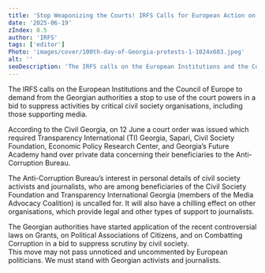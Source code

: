 ```yaml
---
title: 'Stop Weaponizing the Courts! IRFS Calls for European Action on Georgia’s Civil Society Repression'
date: '2025-06-19'
zIndex: 0.5
author: 'IRFS'
tags: ['editor']
Photo: 'images/cover/100th-day-of-Georgia-protests-1-1024x683.jpeg'
alt: ''
seoDescription: 'The IRFS calls on the European Institutions and the Council of Europe to demand from the Georgian authorities a stop to use of the court powers in a bid to suppress activities by critical civil society organisations, including those supporting media.'
---
```

The IRFS calls on the European Institutions and the Council of Europe to demand from the Georgian authorities a stop to use of the court powers in a bid to suppress activities by critical civil society organisations, including those supporting media.

According to the Civil Georgia, on 12 June a court order was issued which required Transparency International (TI) Georgia, Sapari, Civil Society Foundation, Economic Policy Research Center, and Georgia’s Future Academy hand over private data concerning their beneficiaries to the Anti-Corruption Bureau.

The Anti-Corruption Bureau’s interest in personal details of civil society activists and journalists, who are among beneficiaries of the Civil Society Foundation and Transparency International Georgia (members of the Media Advocacy Coalition) is uncalled for. It will also have a chilling effect on other organisations, which provide legal and other types of support to journalists.

The Georgian authorities have started application of the recent controversial laws on Grants, on Political Associations of Citizens, and on Combatting Corruption in a bid to suppress scrutiny by civil society.  
This move may not pass unnoticed and uncommented by European politicians. We must stand with Georgian activists and journalists.
